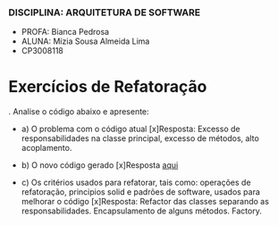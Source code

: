 ### DISCIPLINA: ARQUITETURA DE SOFTWARE
 - PROFA: Bianca Pedrosa
 - ALUNA: Mízia Sousa Almeida Lima 
 - CP3008118

# Exercícios de Refatoração

. Analise o código abaixo e apresente:
- a) O problema com o código atual
  [x]Resposta: Excesso de responsabilidades na classe principal, excesso de métodos, alto acoplamento.

- b) O novo código gerado
  [x]Resposta [aqui](https://github.com/miziaalmeida/refactoring-ASW/tree/main/Quest%C3%A3o%202)

- c) Os critérios usados para refatorar, tais como: operações de refatoração,
principios solid e padrões de software, usados para melhorar o código
  [x]Resposta: Refactor das classes separando as responsabilidades.
Encapsulamento de alguns métodos. 
Factory.
